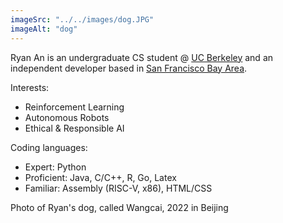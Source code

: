 ```yaml
---
imageSrc: "../../images/dog.JPG"
imageAlt: "dog"
---
```


Ryan An is an undergraduate CS student @ <u>UC Berkeley</u> and an independent developer based in <u>San Francisco Bay Area</u>.

Interests:
 - Reinforcement Learning
 - Autonomous Robots
 - Ethical & Responsible AI

Coding languages:
 - Expert: Python
 - Proficient: Java, C/C++, R, Go, Latex
 - Familiar: Assembly (RISC-V, x86), HTML/CSS

Photo of Ryan's dog, called Wangcai, 2022 in Beijing
